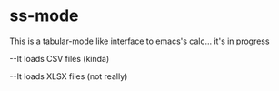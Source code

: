 ss-mode
=======

This is a tabular-mode like interface to emacs's calc... it's in progress

--It loads CSV files (kinda)


--It loads XLSX files (not really)
